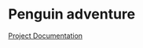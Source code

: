 # Penguin adventure
[Project Documentation](https://github.com/junyuan-fang/2D-game/blob/junyuan/project_documentation.pdf)
